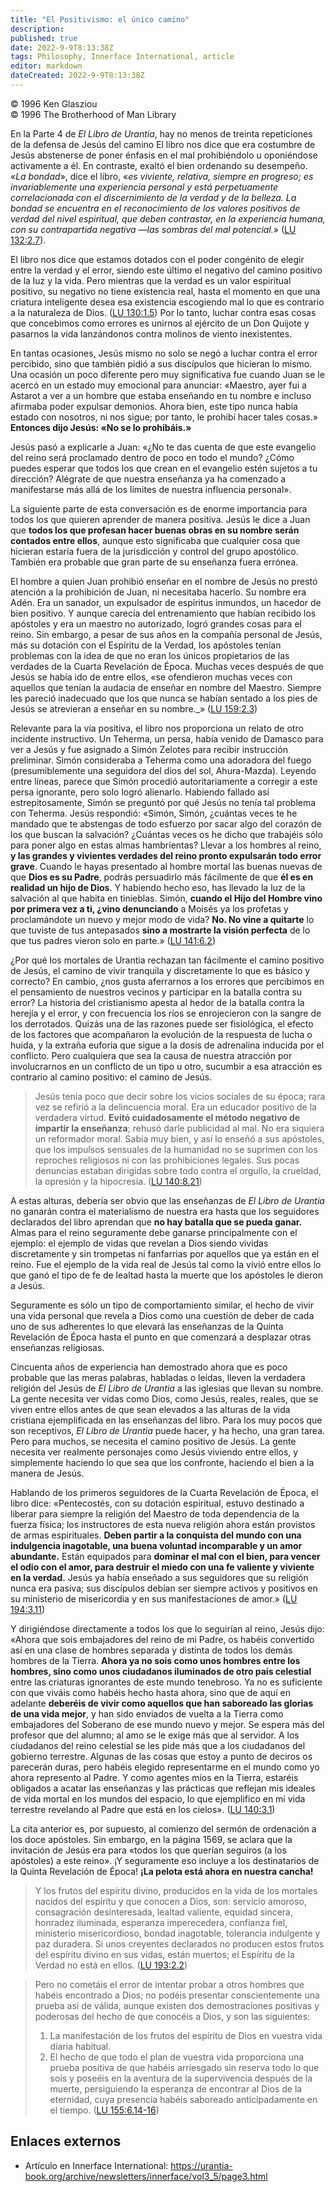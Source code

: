 ```yaml
---
title: "El Positivismo: el único camino"
description: 
published: true
date: 2022-9-9T8:13:38Z
tags: Philosophy, Innerface International, article
editor: markdown
dateCreated: 2022-9-9T8:13:38Z
---
```


<p class="v-card v-sheet theme--light grey lighten-3 px-2">© 1996 Ken Glasziou<br>© 1996 The Brotherhood of Man Library</p>

En la Parte 4 de _El Libro de Urantia_, hay no menos de treinta repeticiones de la defensa de Jesús del camino El libro nos dice que era costumbre de Jesús abstenerse de poner énfasis en el mal prohibiéndolo u oponiéndose activamente a él. En contraste, exaltó el bien ordenando su desempeño. «_La bondad_», dice el libro, «_es viviente, relativa, siempre en progreso; es invariablemente una experiencia personal y está perpetuamente correlacionada con el discernimiento de la verdad y de la belleza. La bondad se encuentra en el reconocimiento de los valores positivos de verdad del nivel espiritual, que deben contrastar, en la experiencia humana, con su contrapartida negativa —las sombras del mal potencial._» (<a id="a12_715"></a>[LU 132:2.7](/es/The_Urantia_Book/132#p2_7)).

El libro nos dice que estamos dotados con el poder congénito de elegir entre la verdad y el error, siendo este último el negativo del camino positivo de la luz y la vida. Pero mientras que la verdad es un valor espiritual positivo, su negativo no tiene existencia real, hasta el momento en que una criatura inteligente desea esa existencia escogiendo mal lo que es contrario a la naturaleza de Dios. (<a id="a14_401"></a>[LU 130:1.5](/es/The_Urantia_Book/130#p1_5)) Por lo tanto, luchar contra esas cosas que concebimos como errores es unirnos al ejército de un Don Quijote y pasarnos la vida lanzándonos contra molinos de viento inexistentes.

En tantas ocasiones, Jesús mismo no solo se negó a luchar contra el error percibido, sino que también pidió a sus discípulos que hicieran lo mismo. Una ocasión un poco diferente pero muy significativa fue cuando Juan se le acercó en un estado muy emocional para anunciar: «Maestro, ayer fui a Astarot a ver a un hombre que estaba enseñando en tu nombre e incluso afirmaba poder expulsar demonios. Ahora bien, este tipo nunca había estado con nosotros, ni nos sigue; por tanto, le prohibí hacer tales cosas.» **Entonces dijo Jesús: «No se lo prohibáis.»**

Jesús pasó a explicarle a Juan: «¿No te das cuenta de que este evangelio del reino será proclamado dentro de poco en todo el mundo? ¿Cómo puedes esperar que todos los que crean en el evangelio estén sujetos a tu dirección? Alégrate de que nuestra enseñanza ya ha comenzado a manifestarse más allá de los límites de nuestra influencia personal».

La siguiente parte de esta conversación es de enorme importancia para todos los que quieren aprender de manera positiva. Jesús le dice a Juan que **todos los que profesan hacer buenas obras en su nombre serán contados entre ellos**, aunque esto significaba que cualquier cosa que hicieran estaría fuera de la jurisdicción y control del grupo apostólico. También era probable que gran parte de su enseñanza fuera errónea.

El hombre a quien Juan prohibió enseñar en el nombre de Jesús no prestó atención a la prohibición de Juan, ni necesitaba hacerlo. Su nombre era Adén. Era un sanador, un expulsador de espíritus inmundos, un hacedor de bien positivo. Y aunque carecía del entrenamiento que habían recibido los apóstoles y era un maestro no autorizado, logró grandes cosas para el reino. Sin embargo, a pesar de sus años en la compañía personal de Jesús, más su dotación con el Espíritu de la Verdad, los apóstoles tenían problemas con la idea de que no eran los únicos propietarios de las verdades de la Cuarta Revelación de Época. Muchas veces después de que Jesús se había ido de entre ellos, «se ofendieron muchas veces con aquellos que tenían la audacia de enseñar en nombre del Maestro. Siempre les pareció inadecuado que los que nunca se habían sentado a los pies de Jesús se atrevieran a enseñar en su nombre._» (<a id="a22_901"></a>[LU 159:2.3](/es/The_Urantia_Book/159#p2_3))

Relevante para la vía positiva, el libro nos proporciona un relato de otro incidente instructivo. Un Teherma, un persa, había venido de Damasco para ver a Jesús y fue asignado a Simón Zelotes para recibir instrucción preliminar. Simón consideraba a Teherma como una adoradora del fuego (presumiblemente una seguidora del dios del sol, Ahura-Mazda). Leyendo entre líneas, parece que Simón procedió autoritariamente a corregir a este persa ignorante, pero solo logró alienarlo. Habiendo fallado así estrepitosamente, Simón se preguntó por qué Jesús no tenía tal problema con Teherma. Jesús respondió: «Simón, Simón, ¿cuántas veces te he mandado que te abstengas de todo esfuerzo por sacar algo del corazón de los que buscan la salvación? ¿Cuántas veces os he dicho que trabajéis sólo para poner algo en estas almas hambrientas? Llevar a los hombres al reino, **y las grandes y vivientes verdades del reino pronto expulsarán todo error grave**. Cuando le hayas presentado al hombre mortal las buenas nuevas de que **Dios es su Padre**, podrás persuadirlo más fácilmente de que **él es en realidad un hijo de Dios**. Y habiendo hecho eso, has llevado la luz de la salvación al que habita en tinieblas. Simón, **cuando el Hijo del Hombre vino por primera vez a ti, ¿vino denunciando** a Moisés ya los profetas y proclamándote un nuevo y mejor modo de vida? **No. No vine a quitarte** lo que tuviste de tus antepasados ​​**sino a mostrarte la visión perfecta** de lo que tus padres vieron solo en parte.» (<a id="a24_1500"></a>[LU 141:6.2](/es/The_Urantia_Book/141#p6_2))

¿Por qué los mortales de Urantia rechazan tan fácilmente el camino positivo de Jesús, el camino de vivir tranquila y discretamente lo que es básico y correcto? En cambio, ¿nos gusta aferrarnos a los errores que percibimos en el pensamiento de nuestros vecinos y participar en la batalla contra su error? La historia del cristianismo apesta al hedor de la batalla contra la herejía y el error, y con frecuencia los ríos se enrojecieron con la sangre de los derrotados. Quizás una de las razones puede ser fisiológica, el efecto de los factores que acompañaron la evolución de la respuesta de lucha o huida, y la extraña euforia que sigue a la dosis de adrenalina inducida por el conflicto. Pero cualquiera que sea la causa de nuestra atracción por involucrarnos en un conflicto de un tipo u otro, sucumbir a esa atracción es contrario al camino positivo: el camino de Jesús.

> Jesús tenía poco que decir sobre los vicios sociales de su época; rara vez se refirió a la delincuencia moral. Era un educador positivo de la verdadera virtud. **Evitó cuidadosamente el método negativo de impartir la enseñanza**; rehusó darle publicidad al mal. No era siquiera un reformador moral. Sabía muy bien, y así lo enseñó a sus apóstoles, que los impulsos sensuales de la humanidad no se suprimen con los reproches religiosos ni con las prohibiciones legales. Sus pocas denuncias estaban dirigidas sobre todo contra el orgullo, la crueldad, la opresión y la hipocresía. (<a id="a28_582"></a>[LU 140:8.21](/es/The_Urantia_Book/140#p8_21))

A estas alturas, debería ser obvio que las enseñanzas de _El Libro de Urantia_ no ganarán contra el materialismo de nuestra era hasta que los seguidores declarados del libro aprendan que **no hay batalla que se pueda ganar.** Almas para el reino seguramente debe ganarse principalmente con el ejemplo: el ejemplo de vidas que revelan a Dios siendo vividas discretamente y sin trompetas ni fanfarrias por aquellos que ya están en el reino. Fue el ejemplo de la vida real de Jesús tal como la vivió entre ellos lo que ganó el tipo de fe de lealtad hasta la muerte que los apóstoles le dieron a Jesús.

Seguramente es sólo un tipo de comportamiento similar, el hecho de vivir una vida personal que revela a Dios como una cuestión de deber de cada uno de sus adherentes lo que elevará las enseñanzas de la Quinta Revelación de Época hasta el punto en que comenzará a desplazar otras enseñanzas religiosas.

Cincuenta años de experiencia han demostrado ahora que es poco probable que las meras palabras, habladas o leídas, lleven la verdadera religión del Jesús de _El Libro de Urantia_ a las iglesias que llevan su nombre. La gente necesita ver vidas como Dios, como Jesús, reales, reales, que se viven entre ellos antes de que sean elevados a las alturas de la vida cristiana ejemplificada en las enseñanzas del libro. Para los muy pocos que son receptivos, _El Libro de Urantia_ puede hacer, y ha hecho, una gran tarea. Pero para muchos, se necesita el camino positivo de Jesús. La gente necesita ver realmente personajes como Jesús viviendo entre ellos, y simplemente haciendo lo que sea que los confronte, haciendo el bien a la manera de Jesús.

Hablando de los primeros seguidores de la Cuarta Revelación de Época, el libro dice: «Pentecostés, con su dotación espiritual, estuvo destinado a liberar para siempre la religión del Maestro de toda dependencia de la fuerza física; los instructores de esta nueva religión ahora están provistos de armas espirituales. **Deben partir a la conquista del mundo con una indulgencia inagotable, una buena voluntad incomparable y un amor abundante.** Están equipados para **dominar el mal con el bien, para vencer el odio con el amor, para destruir el miedo con una fe valiente y viviente en la verdad.** Jesús ya había enseñado a sus seguidores que su religión nunca era pasiva; sus discípulos debían ser siempre activos y positivos en su ministerio de misericordia y en sus manifestaciones de amor.» (<a id="a36_796"></a>[LU 194:3.11](/es/The_Urantia_Book/194#p3_11))

Y dirigiéndose directamente a todos los que lo seguirían al reino, Jesús dijo: «Ahora que sois embajadores del reino de mi Padre, os habéis convertido así en una clase de hombres separada y distinta de todos los demás hombres de la Tierra. **Ahora ya no sois como unos hombres entre los hombres, sino como unos ciudadanos iluminados de otro país celestial** entre las criaturas ignorantes de este mundo tenebroso. Ya no es suficiente con que viváis como habéis hecho hasta ahora, sino que de aquí en adelante **deberéis de vivir como aquellos que han saboreado las glorias de una vida mejor**, y han sido enviados de vuelta a la Tierra como embajadores del Soberano de ese mundo nuevo y mejor. Se espera más del profesor que del alumno; al amo se le exige más que al servidor. A los ciudadanos del reino celestial se les pide más que a los ciudadanos del gobierno terrestre. Algunas de las cosas que estoy a punto de deciros os parecerán duras, pero habéis elegido representarme en el mundo como yo ahora represento al Padre. Y como agentes míos en la Tierra, estaréis obligados a acatar las enseñanzas y las prácticas que reflejan mis ideales de vida mortal en los mundos del espacio, lo que ejemplifico en mi vida terrestre revelando al Padre que está en los cielos». (<a id="a38_1271"></a>[LU 140:3.1](/es/The_Urantia_Book/140#p3_1))

La cita anterior es, por supuesto, al comienzo del sermón de ordenación a los doce apóstoles. Sin embargo, en la página 1569, se aclara que la invitación de Jesús era para «todos los que querían seguiros (a los apóstoles) a este reino». ¡Y seguramente eso incluye a los destinatarios de la Quinta Revelación de Época! **¡La pelota está ahora en nuestra cancha!**

> Y los frutos del espíritu divino, producidos en la vida de los mortales nacidos del espíritu y que conocen a Dios, son: servicio amoroso, consagración desinteresada, lealtad valiente, equidad sincera, honradez iluminada, esperanza imperecedera, confianza fiel, ministerio misericordioso, bondad inagotable, tolerancia indulgente y paz duradera. Si unos creyentes declarados no producen estos frutos del espíritu divino en sus vidas, están muertos; el Espíritu de la Verdad no está en ellos. (<a id="a42_494"></a>[LU 193:2.2](/es/The_Urantia_Book/193#p2_2))

> Pero no cometáis el error de intentar probar a otros hombres que habéis encontrado a Dios; no podéis presentar conscientemente una prueba así de válida, aunque existen dos demostraciones positivas y poderosas del hecho de que conocéis a Dios, y son las siguientes:
> 1. La manifestación de los frutos del espíritu de Dios en vuestra vida diaria habitual.
> 2. El hecho de que todo el plan de vuestra vida proporciona una prueba positiva de que habéis arriesgado sin reserva todo lo que sois y poseéis en la aventura de la supervivencia después de la muerte, persiguiendo la esperanza de encontrar al Dios de la eternidad, cuya presencia habéis saboreado anticipadamente en el tiempo. (<a id="a46_330"></a>[LU 155:6.14-16](/es/The_Urantia_Book/155#p6_14))

## Enlaces externos

- Artículo en Innerface International: https://urantia-book.org/archive/newsletters/innerface/vol3_5/page3.html